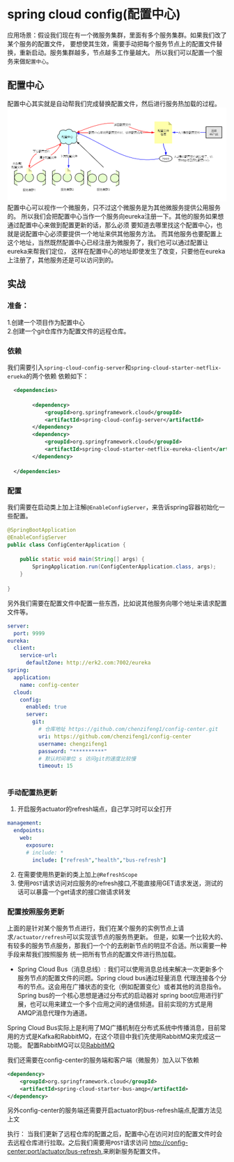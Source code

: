 # spring cloud config(配置中心)

应用场景：假设我们现在有一个微服务集群，里面有多个服务集群。如果我们改了某个服务的配置文件， 要想使其生效，需要手动把每个服务节点上的配置文件替换，重新启动。服务集群越多，节点越多工作量越大。 所以我们可以配置一个服务来做`配置中心`。

## 配置中心

配置中心其实就是自动帮我们完成替换配置文件，然后进行服务热加载的过程。  
![配置中心](../../img/配置中心.PNG)
配置中心可以视作一个微服务，只不过这个微服务是为其他微服务提供公用服务的。 所以我们会把配置中心当作一个服务向eureka注册一下。其他的服务如果想通过配置中心来做到配置更新的话，那么必须
要知道去哪里找这个配置中心，也就是说配置中心必须要提供一个地址来供其他服务方法。 而其他服务也要配置上这个地址，当然既然配置中心已经注册为微服务了，我们也可以通过配置让eureka来帮我们定位，
这样在配置中心的地址即使发生了改变，只要他在eureka上注册了，其他服务还是可以访问到的。

## 实战

### 准备：

1.创建一个项目作为配置中心  
2.创建一个git仓库作为配置文件的远程仓库。

### 依赖

我们需要引入`spring-cloud-config-server`和`spring-cloud-starter-netflix-erueka`的两个依赖 依赖如下：

```xml
  <dependencies>
  
        <dependency>
            <groupId>org.springframework.cloud</groupId>
            <artifactId>spring-cloud-config-server</artifactId>
        </dependency>
        <dependency>
            <groupId>org.springframework.cloud</groupId>
            <artifactId>spring-cloud-starter-netflix-eureka-client</artifactId>
        </dependency>
        
  </dependencies>
```

### 配置

我们需要在启动类上加上注解`@EnableConfigServer`，来告诉spring容器初始化一些配置。

```java
@SpringBootApplication
@EnableConfigServer
public class ConfigCenterApplication {

    public static void main(String[] args) {
        SpringApplication.run(ConfigCenterApplication.class, args);
    }

}
```

另外我们需要在配置文件中配置一些东西，比如说其他服务向哪个地址来请求配置文件等。

```yaml
server:
  port: 9999
eureka:
  client:
    service-url:
      defaultZone: http://erk2.com:7002/eureka
spring:
  application:
    name: config-center
  cloud:
    config:
      enabled: true
      server:
        git:
          # 仓库地址 https://github.com/chenzifeng1/config-center.git
          uri: https://github.com/chenzifeng1/config-center
          username: chengzifeng1
          password: "**********"
          # 默认时间单位 s 访问git的速度比较慢
          timeout: 15
  
```

### 手动配置热更新

1. 开启服务actuator的refresh端点，自己学习时可以全打开

```yaml
management:
  endpoints:
    web:
      exposure:
      # include: *
        include: ["refresh","health","bus-refresh"]       
```

2. 在需要使用热更新的类上加上`@RefreshScope`
3. 使用`POST`请求访问对应服务的refresh接口,不能直接用GET请求发送，测试的话可以暴露一个get请求的接口做请求转发

### 配置按照服务更新

上面的是针对某个服务节点进行，我们在某个服务的实例节点上请求`/actuator/refresh`可以实现该节点的服务热更新。
但是，如果一个比较大的、有较多的服务节点服务，那我们一个个的去刷新节点的明显不合适。所以需要一种手段来帮我们按照服务 统一把所有节点的配置文件进行热加载。

- Spring Cloud Bus（消息总线）: 我们可以使用消息总线来解决一次更新多个服务节点的配置文件的问题。Spring cloud bus通过轻量消息
  代理连接各个分布的节点。这会用在广播状态的变化（例如配置变化）或者其他的消息指令。Spring bus的一个核心思想是通过分布式的启动器对 spring
  boot应用进行扩展，也可以用来建立一个多个应用之间的通信频道。目前实现的方式是用AMQP消息代理作为通道。

Spring Cloud Bus实际上是利用了MQ广播机制在分布式系统中传播消息，目前常用的方式是Kafka和RabbitMQ，在这个项目中我们先使用RabbitMQ来完成这一功能。
配置RabbitMQ可以见[RabbitMQ](RabbitMQ.md)

我们还需要在config-center的服务端和客户端（微服务）加入以下依赖

```xml
<dependency>
    <groupId>org.springframework.cloud</groupId>
    <artifactId>spring-cloud-starter-bus-amqp</artifactId>
</dependency>
```

另外config-center的服务端还需要开启actuator的bus-refresh端点,配置方法见上文

执行： 当我们更新了远程仓库的配置之后，配置中心在访问对应的配置文件时会去远程仓库进行拉取。之后我们需要用`POST`请求访问
[http://config-center:port/actuator/bus-refresh](),来刷新服务配置文件。

